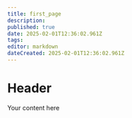 ```yaml
---
title: first_page
description: 
published: true
date: 2025-02-01T12:36:02.961Z
tags: 
editor: markdown
dateCreated: 2025-02-01T12:36:02.961Z
---
```


# Header
Your content here